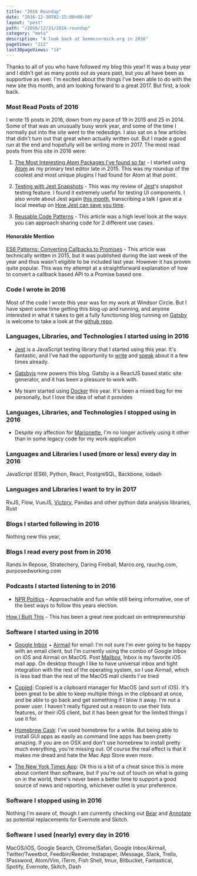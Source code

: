 ```yaml
---
title: "2016 Roundup"
date: "2016-12-30T02:15:00+00:00"
layout: "post"
path: "/2016/12/31/2016-roundup"
category: "meta"
description: "A look back at benmccormick.org in 2016"
pageViews: "212"
last30pageViews: "14"
---
```


Thanks to all of you who have followed my blog this year! It was a busy year and I didn't get as many posts out as years past, but you all have been as supportive as ever.  I'm excited about the things I've been able to do with the new site this month, and am looking forward to a great 2017.  But first, a look back.

### Most Read Posts of 2016

I wrote 15 posts in 2016, down from my pace of 19 in 2015 and 25 in 2014.  Some of that was an unusually busy work year, and some of the time I normally put into the site went to the redesdign. I also sat on a few articles that didn't turn out that great when actually written out.  But I made a good run at the end and hopefully will be writing more in 2017.  The most read posts from this site in 2016 were:

1. [The Most Interesting Atom Packages I've found so far](http://benmccormick.org/2016/01/11/the-most-interesting-atom-packages-ive-found-so-far/) - I started using [Atom](https://atom.io/) as my primary text editor late in 2015.  This was my roundup of the coolest and most unique plugins I had found for Atom at that point.  

2. [Testing with Jest Snapshots](http://benmccormick.org/2016/09/19/testing-with-jest-snapshots-first-impressions/) - This was my review of [Jest](https://facebook.github.io/jest/)'s snapshot testing feature.  I found it extremely useful for testing UI components.  I also wrote about Jest again [this month](http://benmccormick.org/2016/12/10/saving-time-with-jest/), transcribing a talk I gave at a local meetup on [How Jest can save you time](http://benmccormick.org/2016/12/10/saving-time-with-jest/).

3. [Reusable Code Patterns](http://benmccormick.org/2016/01/08/reusable-code-patterns/) - This article was a high level look at the ways you can approach sharing code for 2 different use cases.  


#### Honorable Mention

[ES6 Patterns: Converting Callbacks to Promises](http://benmccormick.org/2015/12/30/es6-patterns-converting-callbacks-to-promises/) - This article was technically written in 2015, but it was published during the last week of the year and thus wasn't eligible to be included last year. However it has proven quite popular.  This was my attempt at a straightforward explanation of how to convert a callback based API to a Promise based one.

### Code I wrote in 2016

Most of the code I wrote this year was for my work at Windsor Circle.  But I have spent some time getting this blog up and running, and anyone interested in what it takes to get a fully functioning blog running on [Gatsby](https://github.com/gatsbyjs/gatsby) is welcome to take a look at the [github repo](https://github.com/benmccormick/benmccormickorg).  


### Languages, Libraries, and Technologies I started using in 2016

- [Jest](https://facebook.github.io/jest/) is a JavaScript testing library that I started using this year. It's fantastic, and I've had the opportunity to [write](http://benmccormick.org/2016/09/19/testing-with-jest-snapshots-first-impressions/) and [speak](http://benmccormick.org/2016/12/10/saving-time-with-jest/) about it a few times already.

- [Gatsbyjs](https://github.com/gatsbyjs/gatsby) now powers this blog. Gatsby is a ReactJS based static site generator, and it has been a pleasure to work with.

- My team started using [Docker](https://www.docker.com/) this year.  It's been a mixed bag for me personally, but I love the idea of what it provides

### Languages, Libraries, and Technologies I stopped using in 2016

- Despite my affection for [Marionette](http://marionettejs.com/), I'm no longer actively using it other than in some legacy code for my work application

### Languages and Libraries I used (more or less) every day in 2016

JavaScript (ES6), Python, React, PostgreSQL, Backbone, lodash

### Languages and Libraries I want to try in 2017

RxJS, Flow, VueJS, [Victory](https://github.com/FormidableLabs/victory), Pandas and other python data analysis libraries, Rust

### Blogs I started following in 2016

Nothing new this year,

### Blogs I read every post from in 2016

Rands In Repose, Stratechery, Daring Fireball,  Marco.org, rauchg.com, purposedworking.com

### Podcasts I started listening to in 2016

- [NPR Politics](http://www.npr.org/podcasts/510310/npr-politics-podcast) - Approachable and fun while still being informative, one of the best ways to follow this years election.

[How I Built This](http://www.npr.org/podcasts/510313/how-i-built-this) - This has been a great new podcast on entrepreneurship

### Software I started using in 2016

- [Google Inbox](http://inbox.google.com) + [Airmail](http://airmailapp.com/) for email: I'm not sure I'm ever going to be happy with an email client, but I'm currently using the combo of Google Inbox on iOS and Airmail on MacOS.  Post [Mailbox](https://www.mailboxapp.com/), Inbox is my favorite iOS mail app.  On desktop though I like to have universal inbox and tight integration with the rest of the operating system, so I use Airmail, which is less bad than the rest of the MacOS mail clients I've tried

- [Copied](http://copiedapp.com/): Copied is a clipboard manager for MacOS (and sort of iOS).  It's been great to be able to keep multiple things in the clipboard at once, and be able to go back and get something if I blow it away.  I'm not a power user.  I haven't really figured out a reason to use their lists features, or their iOS client, but it has been great for the limited things I use it for.

- [Homebrew Cask](https://caskroom.github.io/): I've used homebrew for a while.  But being able to install GUI apps as easily as command line apps has been pretty amazing.  If you are on OSX and don't use homebrew to install pretty much everything, you're missing out.  Of course the real effect is that it makes me dread and hate the Mac App Store even more.

- [The New York Times App](http://www.nytimes.com/services/mobile/): Ok this is a bit of a cheat since this is more about content than software, but if you're out of touch on what is going on in the world, there's never been a better time to support a good source of news and reporting, whichever outlet is your preference.

### Software I stopped using in 2016

Nothing I'm aware of, though I am currently checking out [Bear](http://www.bear-writer.com/) and [Annotate](https://itunes.apple.com/us/app/annotate-capture-and-share/id918207447?mt=12) as potential replacements for Evernote and Skitch.

### Software I used (nearly) every day in 2016

MacOS/iOS, Google Search, Chrome/Safari, Google Inbox/Airmail, Twitter/Tweetbot, Feedbin/Reeder, Instapaper, iMessage, Slack, Trello, 1Password, Atom/Vim, iTerm, Fish Shell, tmux, Bitbucket, Fantastical, Spotify, Evernote, Skitch, Dash
